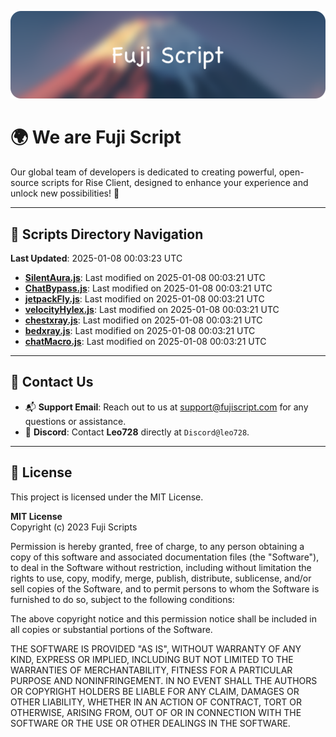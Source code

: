 ![Banner](.github/b.webp)

# 🌍 **We are Fuji Script**

Our global team of developers is dedicated to creating powerful, open-source scripts for Rise Client, designed to enhance your experience and unlock new possibilities! 🌟

---
<!-- SCRIPTS_NAVIGATION_START -->
## 📂 **Scripts Directory Navigation**

**Last Updated**: 2025-01-08 00:03:23 UTC

- **[SilentAura.js](scripts/SilentAura.js)**: Last modified on 2025-01-08 00:03:21 UTC
- **[ChatBypass.js](scripts/ChatBypass.js)**: Last modified on 2025-01-08 00:03:21 UTC
- **[jetpackFly.js](scripts/jetpackFly.js)**: Last modified on 2025-01-08 00:03:21 UTC
- **[velocityHylex.js](scripts/velocityHylex.js)**: Last modified on 2025-01-08 00:03:21 UTC
- **[chestxray.js](scripts/chestxray.js)**: Last modified on 2025-01-08 00:03:21 UTC
- **[bedxray.js](scripts/bedxray.js)**: Last modified on 2025-01-08 00:03:21 UTC
- **[chatMacro.js](scripts/chatMacro.js)**: Last modified on 2025-01-08 00:03:21 UTC

<!-- SCRIPTS_NAVIGATION_END -->

---

## 💬 **Contact Us**  
- 📬 **Support Email**: Reach out to us at [support@fujiscript.com](mailto:support@fujiscript.com) for any questions or assistance.  
- 💬 **Discord**: Contact **Leo728** directly at `Discord@leo728`.

---

## 📜 **License**

This project is licensed under the MIT License.  

**MIT License**  
Copyright (c) 2023 Fuji Scripts  

Permission is hereby granted, free of charge, to any person obtaining a copy of this software and associated documentation files (the "Software"), to deal in the Software without restriction, including without limitation the rights to use, copy, modify, merge, publish, distribute, sublicense, and/or sell copies of the Software, and to permit persons to whom the Software is furnished to do so, subject to the following conditions:  

The above copyright notice and this permission notice shall be included in all copies or substantial portions of the Software.  

THE SOFTWARE IS PROVIDED "AS IS", WITHOUT WARRANTY OF ANY KIND, EXPRESS OR IMPLIED, INCLUDING BUT NOT LIMITED TO THE WARRANTIES OF MERCHANTABILITY, FITNESS FOR A PARTICULAR PURPOSE AND NONINFRINGEMENT. IN NO EVENT SHALL THE AUTHORS OR COPYRIGHT HOLDERS BE LIABLE FOR ANY CLAIM, DAMAGES OR OTHER LIABILITY, WHETHER IN AN ACTION OF CONTRACT, TORT OR OTHERWISE, ARISING FROM, OUT OF OR IN CONNECTION WITH THE SOFTWARE OR THE USE OR OTHER DEALINGS IN THE SOFTWARE.  
